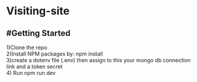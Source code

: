 # Visiting-site
#Getting Started
-----------------
1)Clone the repo <br>
2(Install NPM packages by: npm install <br>
3)create a dotenv file (.env) then assign to this your mongo db connection link and a token secret <br>
4) Run npm run dev




